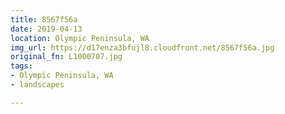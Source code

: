 ```yaml
---
title: 8567f56a
date: 2019-04-13
location: Olympic Peninsula, WA
img_url: https://d17enza3bfujl8.cloudfront.net/8567f56a.jpg
original_fn: L1000707.jpg
tags:
- Olympic Peninsula, WA
- landscapes

---
```

